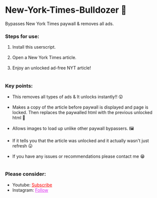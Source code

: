 # New-York-Times-Bulldozer 📰
Bypasses New York Times paywall &amp; removes all ads.



<h3>Steps for use: </h3>
<ol style="margin-bottom:10px;">
<li>Install this userscript.</li><br>
<li>Open a New York Times article.</li><br>
<li>Enjoy an unlocked ad-free NYT article!</li><br>
</ol>


<h3>Key points:</h3>
<ul style="margin-bottom:10px;">
<li>This removes all types of ads & It unlocks instantly!! 😲</li><br>
<li>Makes a copy of the article before paywall is displayed and page is locked. Then replaces the paywalled html with the previous unlocked html 🙌</li><br>
<li>Allows images to load up unlike other paywall bypassers. 🖼</li><br>
<li>If it tells you that the article was unlocked and it actually wasn't just refresh 😛</li><br>
<li>If you have any issues or recommendations please contact me 😁</li><br>
</ul>
<h3>Please consider:</h3>
<ul>
<li>Youtube:  <a style="color:red;" target="_Blank" href="https://www.youtube.com/channel/UCinBnZ2BKAbCKA1w9lmFd0w">Subscribe</a></li>
<li>Instagram:  <a style="color:#dc2ef0;" target="_Blank" href="https://www.instagram.com/nyc.geahad.codes/">Follow</a></li>
</ul>
